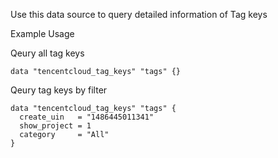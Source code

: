 Use this data source to query detailed information of Tag keys

Example Usage

Qeury all tag keys

```hcl
data "tencentcloud_tag_keys" "tags" {}
```

Qeury tag keys by filter

```hcl
data "tencentcloud_tag_keys" "tags" {
  create_uin   = "1486445011341"
  show_project = 1
  category     = "All"
}
```
